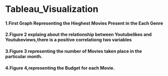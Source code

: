 # Tableau_Visualization
#### 1.First Graph Representing the Hieghest Movies Present in the Each Genre
#### 2.Figure 2 explaing about the relationship between Youtubelikes and Youtubeviews,there is a positive correlationg two variables
#### 3.Figure 3 representing the number of Movies taken place in the particular month.
#### 4.Figure 4,representing the Budget for each Movie.
